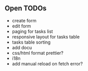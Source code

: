 Open TODOs
-----------

- create form
- edit form
- paging for tasks list
- responsive layout for tasks table
- tasks table sorting
- add docu
- css/html format prettier?
- i18n
- add manual reload on fetch error?
